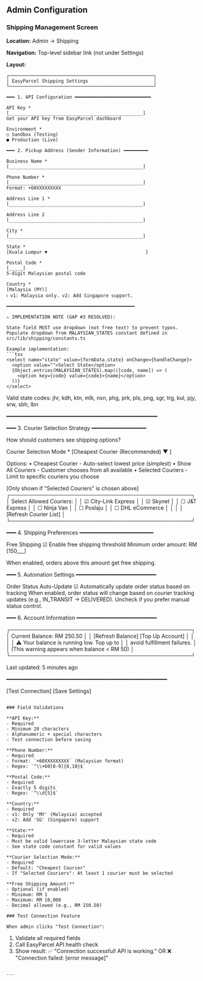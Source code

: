 ## Admin Configuration

### Shipping Management Screen

**Location:** Admin → Shipping

**Navigation:** Top-level sidebar link (not under Settings)

**Layout:**

```
┌─────────────────────────────────────────────────────┐
│ EasyParcel Shipping Settings                        │
└─────────────────────────────────────────────────────┘

━━━ 1. API Configuration ━━━━━━━━━━━━━━━━━━━━━━━━━━━━

API Key *
[_________________________________________________]
Get your API key from EasyParcel dashboard

Environment *
○ Sandbox (Testing)
● Production (Live)

━━━ 2. Pickup Address (Sender Information) ━━━━━━━━━

Business Name *
[_________________________________________________]

Phone Number *
[_________________________________________________]
Format: +60XXXXXXXXX

Address Line 1 *
[_________________________________________________]

Address Line 2
[_________________________________________________]

City *
[_________________________________________________]

State *
[Kuala Lumpur ▼                                    ]

Postal Code *
[_____]
5-digit Malaysian postal code

Country *
[Malaysia (MY)]
ℹ️ v1: Malaysia only. v2: Add Singapore support.

━━━━━━━━━━━━━━━━━━━━━━━━━━━━━━━━━━━━━━━━━━━━━━━

⚠️ IMPLEMENTATION NOTE (GAP #3 RESOLVED):

State field MUST use dropdown (not free text) to prevent typos.
Populate dropdown from MALAYSIAN_STATES constant defined in
src/lib/shipping/constants.ts

Example implementation:
```tsx
<select name="state" value={formData.state} onChange={handleChange}>
  <option value="">Select State</option>
  {Object.entries(MALAYSIAN_STATES).map(([code, name]) => (
    <option key={code} value={code}>{name}</option>
  ))}
</select>
```

Valid state codes: jhr, kdh, ktn, mlk, nsn, phg, prk, pls,
png, sgr, trg, kul, pjy, srw, sbh, lbn

━━━━━━━━━━━━━━━━━━━━━━━━━━━━━━━━━━━━━━━━━━━━━━━

━━━ 3. Courier Selection Strategy ━━━━━━━━━━━━━━━━━

How should customers see shipping options?

Courier Selection Mode *
[Cheapest Courier (Recommended) ▼                  ]

Options:
• Cheapest Courier - Auto-select lowest price (simplest)
• Show All Couriers - Customer chooses from all available
• Selected Couriers - Limit to specific couriers you choose

[Only shown if "Selected Couriers" is chosen above]
┌────────────────────────────────────────────────┐
│ Select Allowed Couriers:                       │
│ ☑ City-Link Express                            │
│ ☑ Skynet                                       │
│ ☐ J&T Express                                  │
│ ☐ Ninja Van                                    │
│ ☐ Poslaju                                      │
│ ☐ DHL eCommerce                                │
│                                                │
│ [Refresh Courier List]                         │
└────────────────────────────────────────────────┘

━━━ 4. Shipping Preferences ━━━━━━━━━━━━━━━━━━━━━━━

Free Shipping
☑ Enable free shipping threshold
Minimum order amount: RM [150___]

When enabled, orders above this amount get free shipping.

━━━ 5. Automation Settings ━━━━━━━━━━━━━━━━━━━━━━━━━

Order Status Auto-Update
☑ Automatically update order status based on tracking
  When enabled, order status will change based on courier tracking
  updates (e.g., IN_TRANSIT → DELIVERED).
  Uncheck if you prefer manual status control.

━━━ 6. Account Information ━━━━━━━━━━━━━━━━━━━━━━━━━

┌────────────────────────────────────────────────┐
│ Current Balance: RM 250.50                     │
│ [Refresh Balance] [Top Up Account]            │
│                                                │
│ ⚠️ Your balance is running low. Top up to     │
│    avoid fulfillment failures.                 │
│    (This warning appears when balance < RM 50) │
└────────────────────────────────────────────────┘

Last updated: 5 minutes ago

━━━━━━━━━━━━━━━━━━━━━━━━━━━━━━━━━━━━━━━━━━━━━━━━━━

[Test Connection]  [Save Settings]
```

### Field Validations

**API Key:**
- Required
- Minimum 20 characters
- Alphanumeric + special characters
- Test connection before saving

**Phone Number:**
- Required
- Format: `+60XXXXXXXXX` (Malaysian format)
- Regex: `^\\+60[0-9]{8,10}$`

**Postal Code:**
- Required
- Exactly 5 digits
- Regex: `^\\d{5}$`

**Country:**
- Required
- v1: Only 'MY' (Malaysia) accepted
- v2: Add 'SG' (Singapore) support

**State:**
- Required
- Must be valid lowercase 3-letter Malaysian state code
- See state code constant for valid values

**Courier Selection Mode:**
- Required
- Default: "Cheapest Courier"
- If "Selected Couriers": At least 1 courier must be selected

**Free Shipping Amount:**
- Optional (if enabled)
- Minimum: RM 1
- Maximum: RM 10,000
- Decimal allowed (e.g., RM 150.50)

### Test Connection Feature

When admin clicks "Test Connection":
```
1. Validate all required fields
2. Call EasyParcel API health check
3. Show result:
   ✅ "Connection successful! API is working."
   OR
   ❌ "Connection failed: [error message]"
```

---
